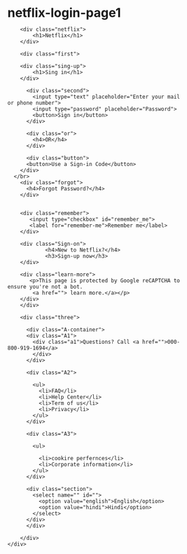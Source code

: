 # netflix-login-page1
<!DOCTYPE html>
<html lang="en">
<head>
    <meta charset="UTF-8">
    <meta name="viewport" content="width=device-width, initial-scale=1.0">
    <title>Netflix</title>
    <style>
        * {
    margin: 0px;
    padding: 0px;
    box-sizing: border-box;
}

.container {
    height: 200vh;
    width: 100%;
    border: 9px solid black;
    background-image: url("https://assets.nflxext.com/ffe/siteui/vlv3/9d3533b2-0e2b-40b2-95e0-ecd7979cc88b/a3873901-5b7c-46eb-b9fa-12fea5197bd3/IN-en-20240311-popsignuptwoweeks-perspective_alpha_website_large.jpg");

}
.netflix{
    height: 50px;
    width: 50%; 
    color: red;
    font-size: 25px;
     font-family: Arial, Helvetica, sans-serif;
    margin-left: 10%;
    margin-top: 10px;
    letter-spacing: 7px;

}
.first{
    height: 60%;
    width: 35%;
    border-radius: 2px;
    /* border: 5px solid black; */
    margin-left: 32%;
    margin-top: 3%;
    border-radius: 6px;
    background-color: rgba(0,0,0,0.75);
}
.sing-up{
     height: 100px;
     width: 100%;
     display: flex;
     align-items: center;
     /* border: 1px solid red; */
     color: white;

h1{
    color: white;
    padding-top: 20px;
    padding-left: 50px;
    font-family: Verdana, Geneva, Tahoma, sans-serif;
}
}
.second{
    height: 28%;
    /* border: 1px solid red; */
}
input{
    height: 55px;
    width: 70%;
    background-color: white;
    margin-left: 50px;
    margin-top: 15px;
    border-radius: 2px;
    background-color: #465A7E70;
    border:  2px solid red;
    border-radius: 6px;
    color: white;
}
 button{
    height: 45px;
    width: 70%;
    margin-left: 50px;
    margin-top: 10px;
    background-color: red;
    border-radius: 5px;
    border: none;
    color: white;
 }
 .or{
    height: 40px;
    width: 100%;
    /* text-align: center; */
    /* border: 1px solid red; */
    /* padding-top: 10px; */
    padding-left: 44%;
    color: white;
    font-family: Arial, Helvetica, sans-serif;
 }
 .button button{
    height: 40px;
    width: 70%;
    margin-left: 54px;
    background-color: #465A7E70;
}
.forgot{
    height: 40px;
    width: 70%;
    margin-left: 54px;
    /* background-color: #465A7E70; */
    /* border: 2px solid gold; */
    font-family: Arial, Helvetica, sans-serif;
    text-align: center;
    color: white;
}

.remember{
    color: white;
    /* border: 2px solid red; */
    height: 60px;
    display: flex;

}
.remember input{
    height: 20px;
    width: 20px;
    margin-left: 13.5%;
    border: none;
    border-radius: 2%;
}
.remember label{
    padding-left: 5%;
    padding-top: 3%;

}
.Sign-on{
 /* border: 2px solid red; */
 height: 50px;
 color: white;
 font-family: Arial, Helvetica, sans-serif;
 display: flex;
 h4{
    margin-left: 13.5%;
 }
 h3{
    margin-left:1%;
    font-family: Arial, Helvetica, sans-serif;
    font-size: 18px;
 }
}
.learn-more{
    height: 50px;
    color: white;
    font-family: Arial, Helvetica, sans-serif;
    margin-left: 13.5%;
    font-size: 13px;
    /* border: 2px solid red; */
    width: 70%;
    a{
        color: blue;
    }

}
.three{
    height: 25%;
    /* border: 2px solid red; */
    margin-top: 100px;
    background-color: rgba(0,0,0,0.75);

}
.A-container{
    height: 70%;
    width: 60%;
    margin-left: 10%;
    /* border: 2px dashed red; */
    margin-top: 70px;
}
.A1{
    height: 30%;
    /* border: 2px dashed red; */
}
.A1  {
       padding-top: 20px;
       padding-left: 20px;
       color: white;
       font-size: large;
       font-family: Arial, Helvetica, sans-serif;
    a{

        color: white;
  }
}

.A2{
    /* border: 2px dashed red; */
    height: 30%;
}
 .A2,ul{
    display: flex;
    color: white;
    list-style: none;
    font-family: Arial, Helvetica, sans-serif;
    
 } 
 ul li{
    padding: 30px 100px 20px 25px;

 }
 .A3{
    /* border: 2px dashed red; */
    height: 40%;
 }
 .A3.ul{
    display: flex;
    color: white;
    list-style: none;
    font-family: Arial, Helvetica, sans-serif;
  
 }
 .A3   li{
    padding: 20px 3px 20px 25px;
}
.section{
    margin-left: 30px;
    color: blue;
    box-sizing: 20px;
   

}
select{
    padding: 10px;
    border-radius: 4px;
    border: none;
    background-color: transparent;
    color: white;
    border: 2px solid white;
    width: 120px;
}
    </style>

</head>
<body>
    <div class="container">
     
        <div class="netflix">
            <h1>Netflix</h1>
        </div>

        <div class="first">

        <div class="sing-up">
            <h1>Sing in</h1>
        </div>
      
          <div class="second">
            <input type="text" placeholder="Enter your mail or phone number">
            <input type="password" placeholder="Password">
            <button>Sign in</button>
          </div>

          <div class="or">
            <h4>OR</h4>
          </div>

          <div class="button">
          <button>Use a Sign-in Code</button>
        </div>
      </br>
        <div class="forgot">
          <h4>Forgot Password?</h4>
        </div>
        

        <div class="remember">
           <input type="checkbox" id="remember_me">
           <label for="remember-me">Remember me</label>
        </div>

        <div class="Sign-on">
                <h4>New to Netflix?</h4>
                <h3>Sign-up now</h3>
        </div>

        <div class="learn-more">
           <p>This page is protected by Google reCAPTCHA to ensure you're not a bot.
            <a href=""> learn more.</a></p>
        </div>
        </div>

        <div class="three">

          <div class="A-container">
          <div class="A1">
            <div class="a1">Questions? Call <a href="">000-800-919-1694</a>
            </div>
          </div>

          <div class="A2">

            <ul>
              <li>FAQ</li>
              <li>Help Center</li>
              <li>Term of us</li>
              <li>Privacy</li>
            </ul>
          </div>

          <div class="A3">

            <ul>

              <li>cookire perfernces</li>
              <li>Corporate information</li>
            </ul>
          </div>

          <div class="section">
            <select name="" id="">
              <option value="english">English</option>
              <option value="hindi">Hindi</option>
            </select>
          </div>
          </div>

        </div>
    </div>
</body>
</html>
